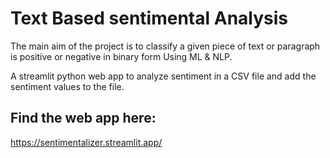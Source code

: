 # Text Based sentimental Analysis
The main aim of the project is to classify a given piece of text or paragraph is positive or negative in binary form Using ML & NLP.

A streamlit python web app to analyze sentiment in a CSV file and add the sentiment values to the file. 
## Find the web app here:
https://sentimentalizer.streamlit.app/

